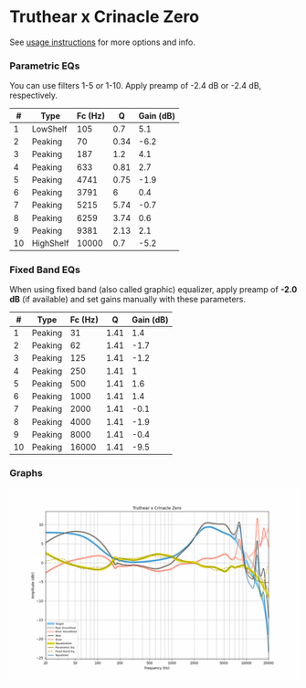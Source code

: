 # Truthear x Crinacle Zero
See [usage instructions](https://github.com/jaakkopasanen/AutoEq#usage) for more options and info.

### Parametric EQs
You can use filters 1-5 or 1-10. Apply preamp of -2.4 dB or -2.4 dB, respectively.

|   # | Type      |   Fc (Hz) |    Q |   Gain (dB) |
|-----|-----------|-----------|------|-------------|
|   1 | LowShelf  |       105 | 0.7  |         5.1 |
|   2 | Peaking   |        70 | 0.34 |        -6.2 |
|   3 | Peaking   |       187 | 1.2  |         4.1 |
|   4 | Peaking   |       633 | 0.81 |         2.7 |
|   5 | Peaking   |      4741 | 0.75 |        -1.9 |
|   6 | Peaking   |      3791 | 6    |         0.4 |
|   7 | Peaking   |      5215 | 5.74 |        -0.7 |
|   8 | Peaking   |      6259 | 3.74 |         0.6 |
|   9 | Peaking   |      9381 | 2.13 |         2.1 |
|  10 | HighShelf |     10000 | 0.7  |        -5.2 |

### Fixed Band EQs
When using fixed band (also called graphic) equalizer, apply preamp of **-2.0 dB** (if available) and set gains manually with these parameters.

|   # | Type    |   Fc (Hz) |    Q |   Gain (dB) |
|-----|---------|-----------|------|-------------|
|   1 | Peaking |        31 | 1.41 |         1.4 |
|   2 | Peaking |        62 | 1.41 |        -1.7 |
|   3 | Peaking |       125 | 1.41 |        -1.2 |
|   4 | Peaking |       250 | 1.41 |         1   |
|   5 | Peaking |       500 | 1.41 |         1.6 |
|   6 | Peaking |      1000 | 1.41 |         1.4 |
|   7 | Peaking |      2000 | 1.41 |        -0.1 |
|   8 | Peaking |      4000 | 1.41 |        -1.9 |
|   9 | Peaking |      8000 | 1.41 |        -0.4 |
|  10 | Peaking |     16000 | 1.41 |        -9.5 |

### Graphs
![](./Truthear%20x%20Crinacle%20Zero.png)
